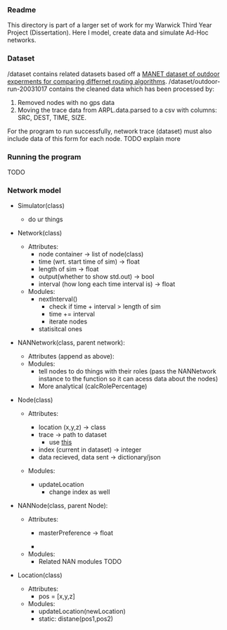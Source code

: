 ### Readme
This directory is part of a larger set of work for my Warwick Third Year Project (Dissertation). Here I model, create data and simulate Ad-Hoc networks. 

### Dataset 
/dataset contains related datasets based off a [MANET dataset of outdoor experments for comparing differnet routing algorithms](https://ieee-dataport.org/open-access/crawdad-dartmouthoutdoor). /dataset/outdoor-run-20031017 contains the cleaned data which has been processed by:
1. Removed nodes with no gps data
2. Moving the trace data from ARPL.data.parsed to a csv with columns: SRC, DEST, TIME, SIZE. 

For the program to run successfully, network trace (dataset) must also include data of this form for each node.
TODO explain more

### Running the program
TODO


### Network model

- Simulator(class)
    - do ur things

- Network(class)
    - Attributes:
        - node container -> list of node(class)
        - time (wrt. start time of sim) -> float 
        - length of sim -> float
        - output(whether to show std.out) -> bool 
        - interval (how long each time interval is) -> float
    - Modules:
        - nextInterval()
            - check if time + interval > length of sim
            - time += interval
            - iterate nodes
        - statisitcal ones

- NANNetwork(class, parent network):
    - Attributes (append as above):
    - Modules:
        - tell nodes to do things with their roles (pass the NANNetwork instance to the function so it can acess data about the nodes)
        - More analytical (calcRolePercentage)
        


- Node(class)
    - Attributes:
        - location (x,y,z) -> class
        - trace -> path to dataset
            - use [this](https://arc.net/l/quote/tiraorhu)
        - index (current in dataset) -> integer
        - data recieved, data sent -> dictionary/json

    - Modules:
        - updateLocation
            - change index as well

- NANNode(class, parent Node):
    - Attributes:
        - masterPreference -> float

        - 
    - Modules:
        - Related NAN modules TODO


- Location(class)
    - Attributes:
        - pos = [x,y,z]
    - Modules:
        - updateLocation(newLocation)
        - static: distane(pos1,pos2)


